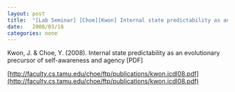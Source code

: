 ```yaml
---
layout: post
title:  "[Lab Seminar] [Choe][Kwon] Internal state predictability as an evolutionary precursor of self-awareness and agency"
date:   2008/03/18
categories: none
---
```






Kwon, J. & Choe, Y. (2008). Internal state predictability as an evolutionary precursor of self-awareness and agency [PDF]





[http://faculty.cs.tamu.edu/choe/ftp/publications/kwon.icdl08.pdf](http://faculty.cs.tamu.edu/choe/ftp/publications/kwon.icdl08.pdf)



 


